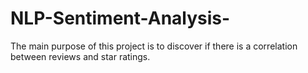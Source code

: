 # NLP-Sentiment-Analysis-
The main purpose of this project is to discover if there is a correlation between reviews and star ratings.

